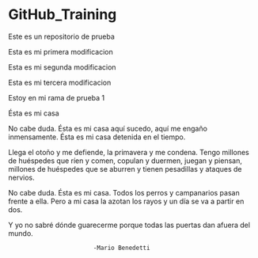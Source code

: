 # GitHub_Training
Este es un repositorio de prueba

Esta es mi primera modificacion

Esta es mi segunda modificacion

Esta es mi tercera modificacion

Estoy en mi rama de prueba 1


Ésta es mi casa

No cabe duda. Ésta es mi casa
aquí sucedo, aquí
me engaño inmensamente.
Ésta es mi casa detenida en el tiempo.

Llega el otoño y me defiende,
la primavera y me condena.
Tengo millones de huéspedes
que ríen y comen,
copulan y duermen,
juegan y piensan,
millones de huéspedes que se aburren
y tienen pesadillas y ataques de nervios.

No cabe duda. Ésta es mi casa.
Todos los perros y campanarios
pasan frente a ella.
Pero a mi casa la azotan los rayos
y un día se va a partir en dos.

Y yo no sabré dónde guarecerme
porque todas las puertas dan afuera del mundo.

                            -Mario Benedetti

